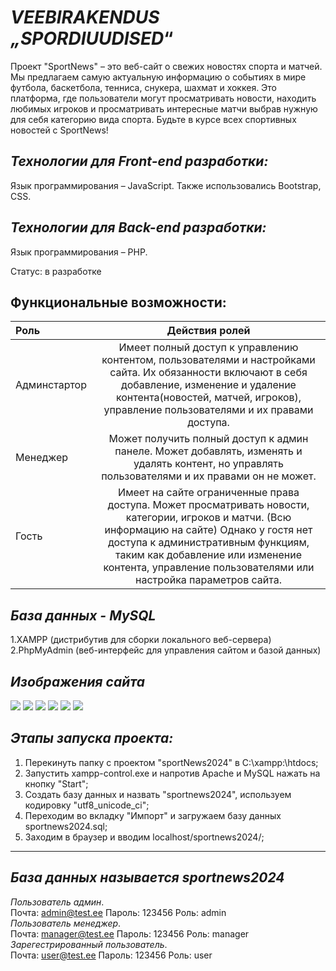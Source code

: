 # _VEEBIRAKENDUS „SPORDIUUDISED_“ 

Проект "SportNews" – это веб-сайт о свежих новостях спорта и матчей. Мы предлагаем самую актуальную информацию о событиях в мире футбола, баскетбола, тенниса, снукера, шахмат и хоккея. Это платформа, где пользователи могут просматривать новости, находить любимых игроков и просматривать интересные матчи выбрав нужную для себя категорию вида спорта. Будьте в курсе всех спортивных новостей с SportNews!

## _Технологии для Front-end разработки:_
Язык программирования – JavaScript. Также использовались Bootstrap, CSS.

## _Технологии для Back-end разработки:_
Язык программирования – PHP.

Статус: в разработке
## Функциональные возможности:
| Роль |  Действия ролей  | 
|:-----|:--------:|
| Админстартор  |Имеет полный доступ к управлению контентом, пользователями и настройками сайта. Их обязанности включают в себя добавление, изменение и удаление контента(новостей, матчей, игроков), управление пользователями и их правами доступа. |
| Менеджер   | Может получить полный доступ к админ панеле. Может добавлять, изменять и удалять контент, но управлять пользователями и их правами он не может.| 
| Гость  |Имеет на сайте ограниченные права доступа. Может просматривать новости, категории, игроков и матчи. (Всю информацию на сайте) Однако у гостя нет доступа к административным функциям, таким как добавление или изменение контента, управление пользователями или настройка параметров сайта.|   
## _База данных - MySQL_
1.XAMPP (дистрибутив для сборки локального веб-сервера) <br>
2.PhpMyAdmin (веб-интерфейс для управления сайтом и базой данных)

## _Изображения сайта_
<p align="left">
<img src='https://github.com/plpedropl/-sportNews2024/assets/90320297/788ed6b9-5e02-4e03-914d-aaea412936d5'>
<img src='https://github.com/plpedropl/-sportNews2024/assets/90320297/17c3e3b6-5c1c-4630-97cd-beb601a1cc14'>
<img src='https://github.com/plpedropl/-sportNews2024/assets/90320297/a0be45a5-b8aa-42d8-8f50-f798a2156283'>
<img src='https://github.com/plpedropl/-sportNews2024/assets/90320297/bf28ebeb-f214-49d7-a218-86928b80d78e'>
<img src='https://github.com/plpedropl/-sportNews2024/assets/90320297/0cbf52b5-9468-4f06-819e-f59b90670773'>
<img src='https://github.com/plpedropl/-sportNews2024/assets/90320297/c6bc8ae2-6c0e-4d43-9deb-77a66cea4dcd'>
</p>

## _Этапы запуска проекта:_
1) Перекинуть папку с проектом "sportNews2024" в C:\xampp:\htdocs; <br>
2) Запустить xampp-control.exe и напротив Apache и MySQL нажать на кнопку "Start"; <br>
3) Создать базу данных и назвать "sportnews2024", используем кодировку "utf8_unicode_ci"; <br>
4) Переходим во вкладку "Импорт" и загружаем базу данных sportnews2024.sql; <br>
5) Заходим в браузер и вводим localhost/sportnews2024/;
----------------------------------------------------------------------------------
## _База данных называется sportnews2024_

_Пользователь админ_.<br> 
Почта: admin@test.ee Пароль: 123456 Роль: admin
<br>
_Пользователь менеджер_.<br>
Почта: manager@test.ee Пароль: 123456 Роль: manager
<br>
_Зарегестрированный пользователь_. <br>
Почта: user@test.ee Пароль: 123456 Роль: user

